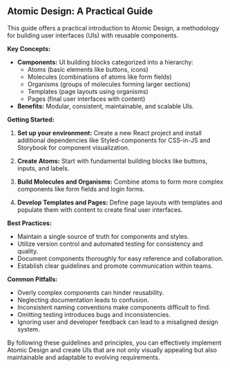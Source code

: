 ## Atomic Design: A Practical Guide

This guide offers a practical introduction to Atomic Design, a methodology for building user interfaces (UIs) with reusable components.

**Key Concepts:**

* **Components:** UI building blocks categorized into a hierarchy:
  * Atoms (basic elements like buttons, icons)
  * Molecules (combinations of atoms like form fields)
  * Organisms (groups of molecules forming larger sections)
  * Templates (page layouts using organisms)
  * Pages (final user interfaces with content)
* **Benefits:** Modular, consistent, maintainable, and scalable UIs.

**Getting Started:**

1. **Set up your environment:** Create a new React project and install additional dependencies like Styled-components for CSS-in-JS and Storybook for component visualization.

2. **Create Atoms:** Start with fundamental building blocks like buttons, inputs, and labels.

3. **Build Molecules and Organisms:** Combine atoms to form more complex components like form fields and login forms.

4. **Develop Templates and Pages:** Define page layouts with templates and populate them with content to create final user interfaces.

**Best Practices:**

* Maintain a single source of truth for components and styles.
* Utilize version control and automated testing for consistency and quality.
* Document components thoroughly for easy reference and collaboration.
* Establish clear guidelines and promote communication within teams.

**Common Pitfalls:**

* Overly complex components can hinder reusability.
* Neglecting documentation leads to confusion.
* Inconsistent naming conventions make components difficult to find.
* Omitting testing introduces bugs and inconsistencies.
* Ignoring user and developer feedback can lead to a misaligned design system.

By following these guidelines and principles, you can effectively implement Atomic Design and create UIs that are not only visually appealing but also maintainable and adaptable to evolving requirements.
